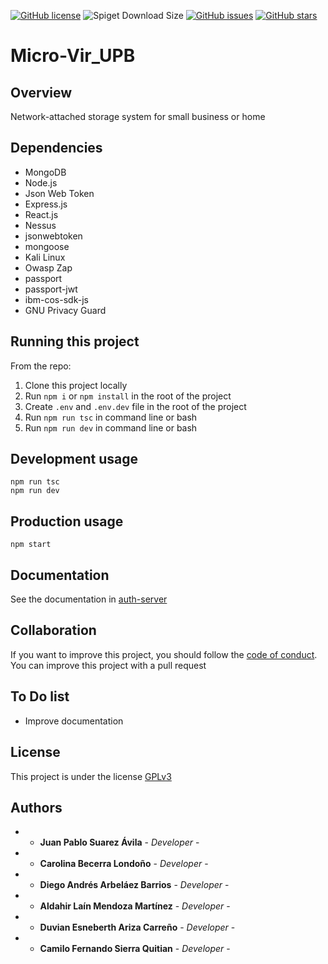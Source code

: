 [![GitHub license](https://img.shields.io/github/license/JuanPabloSuarezA/Micro-Vir_UPB)](https://github.com/JuanPabloSuarezA/Micro-Vir_UPB/blob/main/LICENSE)
![Spiget Download Size](https://img.shields.io/spiget/download-size/2.36%20gb?style=plastic)
[![GitHub issues](https://img.shields.io/github/issues/099duvian/micro-vir)](https://github.com/JuanPabloSuarezA/Micro-Vir_UPB/issues)
[![GitHub stars](https://img.shields.io/github/stars/099duvian/micro-vir)](https://github.com/JuanPabloSuarezA/Micro-Vir_UPB/stargazers)
# Micro-Vir_UPB


## Overview
Network-attached storage system for small business or home 

## Dependencies

+ MongoDB
+ Node.js
+ Json Web Token
+ Express.js
+ React.js
+ Nessus
+ jsonwebtoken
+ mongoose
+ Kali Linux
+ Owasp Zap
+ passport
+ passport-jwt
+ ibm-cos-sdk-js
+ GNU Privacy Guard


## Running this project

From the repo:  
1. Clone this project locally
2. Run `npm i` or `npm install` in the root of the project
3. Create `.env` and `.env.dev` file in the root of the project
4. Run `npm run tsc` in command line or bash
5. Run `npm run dev` in command line or bash

## Development usage

~~~
npm run tsc
npm run dev
~~~

## Production usage

~~~
npm start
~~~

## Documentation

See the documentation in [auth-server](https://github.com/JuanPabloSuarezA/Micro-Vir_UPB/index.html)

## Collaboration

If you want to improve this project, you should follow the [code of conduct](CODE_OF_CONDUCT.md).  
You can improve this project with a pull request

## To Do list
+ Improve documentation


## License 
This project is under the license [GPLv3](LICENSE.md)

## Authors
+ + **Juan Pablo Suarez Ávila** - *Developer* - 
+ + **Carolina Becerra Londoño** - *Developer* - 
+ + **Diego Andrés Arbeláez Barrios** - *Developer* - 
+ + **Aldahir Laín Mendoza Martínez** - *Developer* - 
+ + **Duvian Esneberth Ariza Carreño** - *Developer* - 
+ + **Camilo Fernando Sierra Quitian** - *Developer* - 



